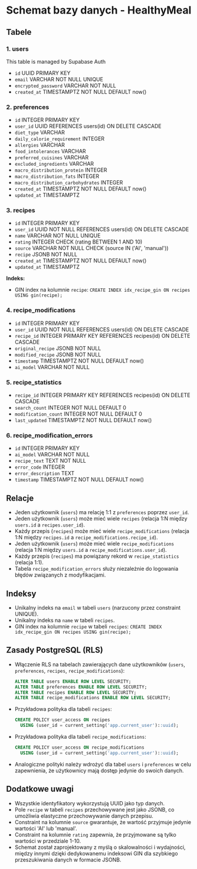 # Schemat bazy danych - HealthyMeal

## Tabele

### 1. users

This table is managed by Supabase Auth

- `id` UUID PRIMARY KEY
- `email` VARCHAR NOT NULL UNIQUE
- `encrypted_password` VARCHAR NOT NULL
- `created_at` TIMESTAMPTZ NOT NULL DEFAULT now()

### 2. preferences
- `id` INTEGER PRIMARY KEY
- `user_id` UUID REFERENCES users(id) ON DELETE CASCADE
- `diet_type` VARCHAR
- `daily_calorie_requirement` INTEGER
- `allergies` VARCHAR
- `food_intolerances` VARCHAR
- `preferred_cuisines` VARCHAR
- `excluded_ingredients` VARCHAR
- `macro_distribution_protein` INTEGER
- `macro_distribution_fats` INTEGER
- `macro_distribution_carbohydrates` INTEGER
- `created_at` TIMESTAMPTZ NOT NULL DEFAULT now()
- `updated_at` TIMESTAMPTZ

### 3. recipes
- `id` INTEGER PRIMARY KEY
- `user_id` UUID NOT NULL REFERENCES users(id) ON DELETE CASCADE
- `name` VARCHAR NOT NULL UNIQUE
- `rating` INTEGER CHECK (rating BETWEEN 1 AND 10)
- `source` VARCHAR NOT NULL CHECK (source IN ('AI', 'manual'))
- `recipe` JSONB NOT NULL
- `created_at` TIMESTAMPTZ NOT NULL DEFAULT now()
- `updated_at` TIMESTAMPTZ

**Indeks:**
- GIN index na kolumnie `recipe`:
  `CREATE INDEX idx_recipe_gin ON recipes USING gin(recipe);`

### 4. recipe_modifications
- `id` INTEGER PRIMARY KEY
- `user_id` UUID NOT NULL REFERENCES users(id) ON DELETE CASCADE
- `recipe_id` INTEGER PRIMARY KEY REFERENCES recipes(id) ON DELETE CASCADE
- `original_recipe` JSONB NOT NULL
- `modified_recipe` JSONB NOT NULL
- `timestamp` TIMESTAMPTZ NOT NULL DEFAULT now()
- `ai_model` VARCHAR NOT NULL

### 5. recipe_statistics
- `recipe_id` INTEGER PRIMARY KEY REFERENCES recipes(id) ON DELETE CASCADE
- `search_count` INTEGER NOT NULL DEFAULT 0
- `modification_count` INTEGER NOT NULL DEFAULT 0
- `last_updated` TIMESTAMPTZ NOT NULL DEFAULT now()

### 6. recipe_modification_errors
- `id` INTEGER PRIMARY KEY
- `ai_model` VARCHAR NOT NULL
- `recipe_text` TEXT NOT NULL
- `error_code` INTEGER
- `error_description` TEXT
- `timestamp` TIMESTAMPTZ NOT NULL DEFAULT now()

## Relacje
- Jeden użytkownik (`users`) ma relację 1:1 z `preferences` poprzez `user_id`.
- Jeden użytkownik (`users`) może mieć wiele `recipes` (relacja 1:N między `users.id` a `recipes.user_id`).
- Każdy przepis (`recipes`) może mieć wiele `recipe_modifications` (relacja 1:N między `recipes.id` a `recipe_modifications.recipe_id`).
- Jeden użytkownik (`users`) może mieć wiele `recipe_modifications` (relacja 1:N między `users.id` a `recipe_modifications.user_id`).
- Każdy przepis (`recipes`) ma powiązany rekord w `recipe_statistics` (relacja 1:1).
- Tabela `recipe_modification_errors` służy niezależnie do logowania błędów związanych z modyfikacjami.

## Indeksy
- Unikalny indeks na `email` w tabeli `users` (narzucony przez constraint UNIQUE).
- Unikalny indeks na `name` w tabeli `recipes`.
- GIN index na kolumnie `recipe` w tabeli `recipes`:
  `CREATE INDEX idx_recipe_gin ON recipes USING gin(recipe);`

## Zasady PostgreSQL (RLS)
- Włączenie RLS na tabelach zawierających dane użytkowników (`users`, `preferences`, `recipes`, `recipe_modifications`):
  ```sql
  ALTER TABLE users ENABLE ROW LEVEL SECURITY;
  ALTER TABLE preferences ENABLE ROW LEVEL SECURITY;
  ALTER TABLE recipes ENABLE ROW LEVEL SECURITY;
  ALTER TABLE recipe_modifications ENABLE ROW LEVEL SECURITY;
  ```
- Przykładowa polityka dla tabeli `recipes`:
  ```sql
  CREATE POLICY user_access ON recipes
    USING (user_id = current_setting('app.current_user')::uuid);
  ```
- Przykładowa polityka dla tabeli `recipe_modifications`:
  ```sql
  CREATE POLICY user_access ON recipe_modifications
    USING (user_id = current_setting('app.current_user')::uuid);
  ```
- Analogiczne polityki należy wdrożyć dla tabel `users` i `preferences` w celu zapewnienia, że użytkownicy mają dostęp jedynie do swoich danych.

## Dodatkowe uwagi
- Wszystkie identyfikatory wykorzystują UUID jako typ danych.
- Pole `recipe` w tabeli `recipes` przechowywane jest jako JSONB, co umożliwia elastyczne przechowywanie danych przepisu.
- Constraint na kolumnie `source` gwarantuje, że wartość przyjmuje jedynie wartości 'AI' lub 'manual'.
- Constraint na kolumnie `rating` zapewnia, że przyjmowane są tylko wartości w przedziale 1-10.
- Schemat został zaprojektowany z myślą o skalowalności i wydajności, między innymi dzięki dedykowanemu indeksowi GIN dla szybkiego przeszukiwania danych w formacie JSONB. 